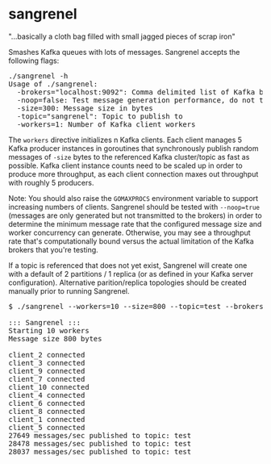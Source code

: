 sangrenel
=========

"...basically a cloth bag filled with small jagged pieces of scrap iron"

Smashes Kafka queues with lots of messages. Sangrenel accepts the following flags:

<pre>
./sangrenel -h
Usage of ./sangrenel:
  -brokers="localhost:9092": Comma delimited list of Kafka brokers
  -noop=false: Test message generation performance, do not transmit messages
  -size=300: Message size in bytes
  -topic="sangrenel": Topic to publish to
  -workers=1: Number of Kafka client workers
</pre>

The <code>workers</code> directive initializes n Kafka clients. Each client manages 5 Kafka producer instances in goroutines that synchronously publish random messages of <code>-size</code> bytes to the referenced Kafka cluster/topic as fast as possible. Kafka client instance counts need to be scaled up in order to produce more throughput, as each client connection maxes out throughput with roughly 5 producers. 

Note: You should also raise the <code>GOMAXPROCS</code> environment variable to support increasing numbers of clients. Sangrenel should be tested with <code>--noop=true</code> (messages are only generated but not transmitted to the brokers) in order to determine the minimum message rate that the configured message size and worker concurrency can generate. Otherwise, you may see a throughput rate that's computationally bound versus the actual limitation of the Kafka brokers that you're testing.

If a topic is referenced that does not yet exist, Sangrenel will create one with a default of 2 partitions / 1 replica (or as defined in your Kafka server configuration). Alternative parition/replica topologies should be created manually prior to running Sangrenel.

<pre>
$ ./sangrenel --workers=10 --size=800 --topic=test --brokers=10.0.1.37:9092,10.0.1.40:9092,10.0.1.62:9092

::: Sangrenel :::
Starting 10 workers
Message size 800 bytes

client_2 connected
client_3 connected
client_9 connected
client_7 connected
client_10 connected
client_4 connected
client_6 connected
client_8 connected
client_1 connected
client_5 connected
27649 messages/sec published to topic: test
28478 messages/sec published to topic: test
28037 messages/sec published to topic: test
</pre>
